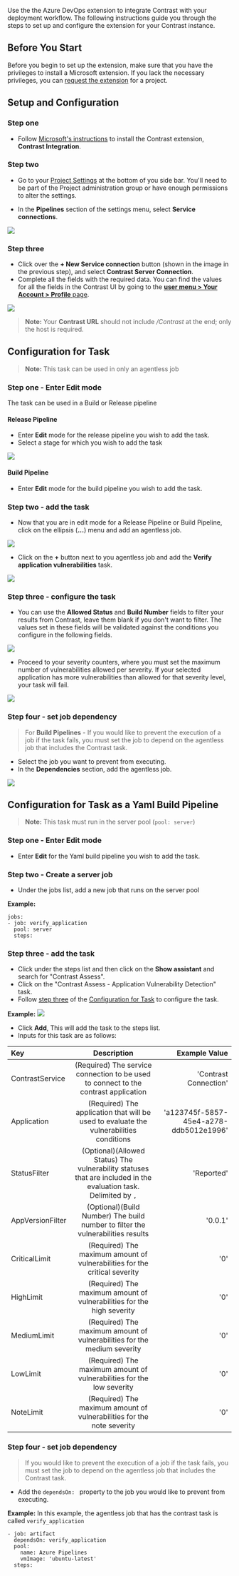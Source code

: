 <!--
title: "Contrast Integration for Azure DevOps" 
description: "Extension to integrate Contrast in your deployment workflow"
tags: "tools azure devops integration extension deployment"
-->


Use the the Azure DevOps extension to integrate Contrast with your deployment workflow. The following instructions guide you through the steps to set up and configure the extension for your Contrast instance. 

## Before You Start 

Before you begin to set up the extension, make sure that you have the privileges to install a Microsoft extension. If you lack the necessary privileges, you can [request the extension](https://docs.microsoft.com/en-us/azure/devops/marketplace/request-extensions?view=azure-devops-2019) for a project.

## Setup and Configuration

### Step one

* Follow [Microsoft's instructions](https://docs.microsoft.com/en-us/azure/devops/marketplace/install-extension?view=azure-devops-2019) to install the Contrast extension, **Contrast Integration**. 

### Step two

* Go to your [Project Settings](https://docs.microsoft.com/en-us/azure/devops/project/navigation/go-to-service-page?view=azure-devops#open-project-settings) at the bottom of you side bar. You'll need to be part of the Project administration group or have enough permissions to alter the settings.

* In the **Pipelines** section of the settings menu, select **Service connections**.

 <a href="assets/images/AzureDevOps_connection_settings.png" rel="lightbox" title="Service Connection Settings"><img class="thumbnail" src="assets/images/AzureDevOps_service_connection_settings.png"/></a>

### Step three

* Click over the **+ New Service connection** button (shown in the image in the previous step), and select **Contrast Server Connection**.
* Complete all the fields with the required data. You can find the values for all the fields in the Contrast UI by going to the [**user menu > Your Account > Profile** page](user-account.html#profile).

<a href="assets/images/AzureDevOps_service_connection.png" rel="lightbox" title="Service Connection fields"><img class="thumbnail" src="assets/images/AzureDevOps_service_connection.png"/></a>

> **Note:** Your **Contrast URL** should not include */Contrast* at the end; only the host is required.

## Configuration for Task

> **Note:** This task can be used in only an agentless job

### Step one - Enter Edit mode
The task can be used in a Build or Release pipeline

#### Release Pipeline

* Enter **Edit** mode for the release pipeline you wish to add the task.
* Select a stage for which you wish to add the task

<a href="assets/images/AzureDevOps_release_choose_stage.png" rel="lightbox" title="Azure DevOps Release Choose Stage"><img class="thumbnail" src="assets/images/AzureDevOps_release_choose_stage.png"/></a>

#### Build Pipeline

* Enter **Edit** mode for the build pipeline you wish to add the task.

### Step two - add the task

* Now that you are in edit mode for a Release Pipeline or Build Pipeline, click on the ellipsis (**...**) menu and add an agentless job.

<a href="assets/images/AzureDevOps_add_agentless_job.png" rel="lightbox" title="Azure DevOps Add Agentless Job"><img class="thumbnail" src="assets/images/AzureDevOps_add_agentless_job.png"/></a>


* Click on the **+** button next to you agentless job and add the **Verify application vulnerabilities** task.

<a href="assets/images/AzureDevOps_add_task.png" rel="lightbox" title="Azure DevOps Add Task"><img class="thumbnail" src="assets/images/AzureDevOps_add_task.png"/></a>


### Step three - configure the task

* You can use the **Allowed Status** and **Build Number** fields to filter your results from Contrast, leave them blank if you don't want to filter. The values set in these fields will be validated against the conditions you configure in the following fields.

<a href="assets/images/AzureDevOps_gate_part2.png" rel="lightbox" title="Azure DevOps Gate Part 2"><img class="thumbnail" src="assets/images/AzureDevOps_gate_part2.png"/></a>

* Proceed to your severity counters, where you must set the maximum number of vulnerabilities allowed per severity. If your selected application has more vulnerabilities than allowed for that severity level, your task will fail.

<a href="assets/images/AzureDevOps_gate_part3.png" rel="lightbox" title="Azure DevOps Gate Part 3"><img class="thumbnail" src="assets/images/AzureDevOps_gate_part3.png"/></a>

### Step four - set job dependency
> For **Build Pipelines** - If you would like to prevent the execution of a job if the task fails, you must set the job to depend on the agentless job that includes the Contrast task.
* Select the job you want to prevent from executing.
* In the **Dependencies** section, add the agentless job.

<a href="assets/images/AzureDevOps_set_dependency.png" rel="lightbox" title="Azure DevOps Set Dependency"><img class="thumbnail" src="assets/images/AzureDevOps_set_dependency.png"/></a>

## Configuration for Task as a Yaml Build Pipeline

> **Note:** This task must run in the server pool (`pool: server`)

### Step one - Enter Edit mode
* Enter **Edit** for the Yaml build pipeline you wish to add the task.

### Step two - Create a server job
* Under the jobs list, add a new job that runs on the server pool

**Example:**
```
jobs:
- job: verify_application
  pool: server
  steps:
```

### Step three - add the task
* Click under the steps list and then click on the **Show assistant** and search for "Contrast Assess".
* Click on the "Contrast Assess - Application Vulnerability Detection" task.
* Follow [step three](#step-three---configure-the-task) of the [Configuration for Task](#configuration-for-task) to configure the task.

**Example:**
<a href="assets/images/AzureDevOps_yaml_add_task_example.png" rel="lightbox" title="Azure DevOps Set Dependency"><img class="thumbnail" src="assets/images/AzureDevOps_yaml_add_task_example.png"/></a>

* Click **Add**, This will add the task to the steps list.
* Inputs for this task are as follows:

|Key |Description |Example Value|
|:---|:---------:|----:|
|ContrastService | (Required) The service connection to be used to connect to the contrast application | 'Contrast Connection' |
|Application |(Required) The application that will be used to evaluate the vulnerabilities conditions |'a123745f-5857-45e4-a278-ddb5012e1996'|
|StatusFilter |(Optional)(Allowed Status) The vulnerability statuses that are included in the evaluation task. Delimited by `,` |'Reported' |
|AppVersionFilter |(Optional)(Build Number) The build number to filter the vulnerabilities results | '0.0.1' |
|CriticalLimit |(Required) The maximum amount of vulnerabilities for the critical severity | '0' |
|HighLimit |(Required) The maximum amount of vulnerabilities for the high severity | '0' |
|MediumLimit |(Required) The maximum amount of vulnerabilities for the medium severity | '0' |
|LowLimit |(Required) The maximum amount of vulnerabilities for the low severity | '0' |
|NoteLimit |(Required) The maximum amount of vulnerabilities for the note severity | '0' |

### Step four - set job dependency
> If you would like to prevent the execution of a job if the task fails, you must set the job to depend on the agentless job that includes the Contrast task.

* Add the `dependsOn: ` property to the job you would like to prevent from executing.

**Example:** In this example, the agentless job that has the contrast task is called `verify_application`
```
- job: artifact
  dependsOn: verify_application
  pool:
    name: Azure Pipelines
    vmImage: 'ubuntu-latest'
  steps:
```
